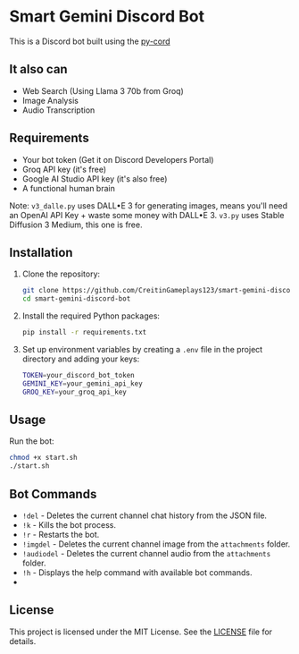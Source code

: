 # Smart Gemini Discord Bot

This is a Discord bot built using the [py-cord](https://github.com/Pycord-Development/pycord)

## It also can

- Web Search (Using Llama 3 70b from Groq)
- Image Analysis
- Audio Transcription

## Requirements
- Your bot token (Get it on Discord Developers Portal)
- Groq API key (it's free)
- Google AI Studio API key (it's also free)
- A functional human brain

Note: `v3_dalle.py` uses DALL•E 3 for generating images, means you'll need an OpenAI API Key + waste some money with DALL•E 3. `v3.py` uses Stable Diffusion 3 Medium, this one is free.

## Installation

1. Clone the repository:
    ```sh
    git clone https://github.com/CreitinGameplays123/smart-gemini-discord-bot.git
    cd smart-gemini-discord-bot
    ```

2. Install the required Python packages:
    ```sh
    pip install -r requirements.txt
    ```

3. Set up environment variables by creating a `.env` file in the project directory and adding your keys:
    ```sh
    TOKEN=your_discord_bot_token
    GEMINI_KEY=your_gemini_api_key
    GROQ_KEY=your_groq_api_key
    ```

## Usage

Run the bot:
```sh
chmod +x start.sh
./start.sh
```

## Bot Commands

- `!del` - Deletes the current channel chat history from the JSON file.
- `!k` - Kills the bot process.
- `!r` - Restarts the bot.
- `!imgdel` - Deletes the current channel image from the `attachments` folder.
- `!audiodel` - Deletes the current channel audio from the `attachments` folder.
- `!h` - Displays the help command with available bot commands.
- 

## License

This project is licensed under the MIT License. See the [LICENSE](LICENSE) file for details.



